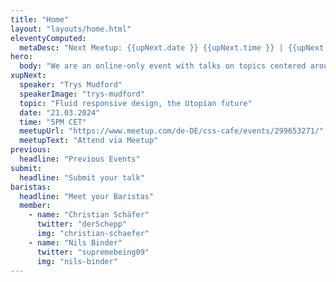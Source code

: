 ```yaml
---
title: "Home"
layout: "layouts/home.html"
eleventyComputed:
  metaDesc: "Next Meetup: {{upNext.date }} {{upNext.time }} | {{upNext.topic}} by {{upNext.speaker}}"
hero:
  body: "We are an online-only event with talks on topics centered around CSS."
xupNext:
  speaker: "Trys Mudford"
  speakerImage: "trys-mudford"
  topic: "Fluid responsive design, the Utopian future"
  date: "21.03.2024"
  time: "5PM CET"
  meetupUrl: "https://www.meetup.com/de-DE/css-cafe/events/299653271/"
  meetupText: "Attend via Meetup"
previous:
  headline: "Previous Events"
submit:
  headline: "Submit your talk"
baristas:
  headline: "Meet your Baristas"
  member:
    - name: "Christian Schäfer"
      twitter: "derSchepp"
      img: "christian-schaefer"
    - name: "Nils Binder"
      twitter: "supremebeing09"
      img: "nils-binder"
---
```

